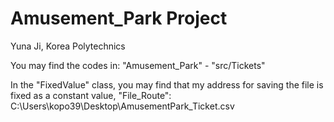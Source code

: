 # Amusement_Park Project

Yuna Ji, Korea Polytechnics

You may find the codes in: "Amusement_Park" - "src/Tickets"

In the "FixedValue" class, you may find that my address for saving the file is fixed as a constant value, "File_Route":
C:\\Users\\kopo39\\Desktop\\AmusementPark_Ticket.csv
